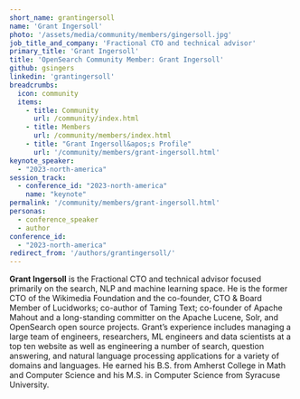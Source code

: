 ```yaml
---
short_name: grantingersoll
name: 'Grant Ingersoll'
photo: '/assets/media/community/members/gingersoll.jpg'
job_title_and_company: 'Fractional CTO and technical advisor'
primary_title: 'Grant Ingersoll'
title: 'OpenSearch Community Member: Grant Ingersoll'
github: gsingers
linkedin: 'grantingersoll'
breadcrumbs:
  icon: community
  items:
    - title: Community
      url: /community/index.html
    - title: Members
      url: /community/members/index.html
    - title: "Grant Ingersoll&apos;s Profile"
      url: '/community/members/grant-ingersoll.html'
keynote_speaker:
  - "2023-north-america"
session_track: 
  - conference_id: "2023-north-america"
    name: "keynote"
permalink: '/community/members/grant-ingersoll.html'
personas:
  - conference_speaker
  - author
conference_id:
  - "2023-north-america"
redirect_from: '/authors/grantingersoll/'
---
```

**Grant Ingersoll** is the Fractional CTO and technical advisor focused primarily on the search, NLP and machine learning space. He is the former CTO of the Wikimedia Foundation and the co-founder, CTO & Board Member of Lucidworks; co-author of Taming Text; co-founder of Apache Mahout and a long-standing committer on the Apache Lucene, Solr, and OpenSearch open source projects. Grant’s experience includes managing a large team of engineers, researchers, ML engineers and data scientists at a top ten website as well as engineering a number of search, question answering, and natural language processing applications for a variety of domains and languages. He earned his B.S. from Amherst College in Math and Computer Science and his M.S. in Computer Science from Syracuse University.